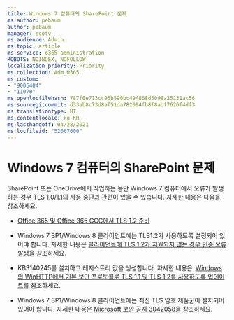 ```yaml
---
title: Windows 7 컴퓨터의 SharePoint 문제
ms.author: pebaum
author: pebaum
manager: scotv
ms.audience: Admin
ms.topic: article
ms.service: o365-administration
ROBOTS: NOINDEX, NOFOLLOW
localization_priority: Priority
ms.collection: Adm_O365
ms.custom:
- "9006484"
- "11070"
ms.openlocfilehash: 787f0e713cc95b590bc494868d5098a25131ac56
ms.sourcegitcommit: d33ab8c73d8af51da782094fb8f8abf7626f4df3
ms.translationtype: HT
ms.contentlocale: ko-KR
ms.lasthandoff: 04/28/2021
ms.locfileid: "52067000"
---
```

# <a name="issues-with-sharepoint-on-windows-7-machines"></a>Windows 7 컴퓨터의 SharePoint 문제

SharePoint 또는 OneDrive에서 작업하는 동안 Windows 7 컴퓨터에서 오류가 발생하는 경우 TLS 1.0/1.1의 사용 중단과 관련이 있을 수 있습니다. 자세한 내용은 다음을 참조하세요.

- [Office 365 및 Office 365 GCC에서 TLS 1.2 준비](https://docs.microsoft.com/microsoft-365/compliance/prepare-tls-1.2-in-office-365)

- Windows 7 SP1/Windows 8 클라이언트에는 TLS1.2가 사용하도록 설정되어 있어야 합니다. 자세한 내용은 [클라이언트에 TLS 1.2가 지원되지 않는 경우 인증 오류 발생](https://review.docs.microsoft.com/sharepoint/troubleshoot/administration/authentication-errors-tls12-support)을 참조하세요.

- KB3140245를 설치하고 레지스트리 값을 생성합니다. 자세한 내용은  [Windows의 WinHTTP에서 기본 보안 프로토콜로 TLS 1.1 및 TLS 1.2를 사용하도록 업데이트](https://support.microsoft.com/topic/update-to-enable-tls-1-1-and-tls-1-2-as-default-secure-protocols-in-winhttp-in-windows-c4bd73d2-31d7-761e-0178-11268bb10392)를 참조하세요.

- Windows 7 SP1/Windows 8 클라이언트에는 최신 TLS 암호 제품군이 설치되어 있어야 합니다. 자세한 내용은 [Microsoft 보안 공지 3042058](https://docs.microsoft.com/security-updates/SecurityAdvisories/2015/3042058)을 참조하세요. 


